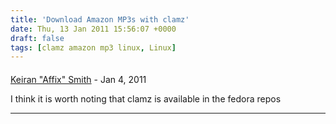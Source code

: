 ```yaml
---
title: 'Download Amazon MP3s with clamz'
date: Thu, 13 Jan 2011 15:56:07 +0000
draft: false
tags: [clamz amazon mp3 linux, Linux]
---
```



#### 
[Keiran "Affix" Smith](http://affix.me "keiran@keiran-smith.net") - <time datetime="2011-01-13 15:24:00">Jan 4, 2011</time>

I think it is worth noting that clamz is available in the fedora repos
<hr />
